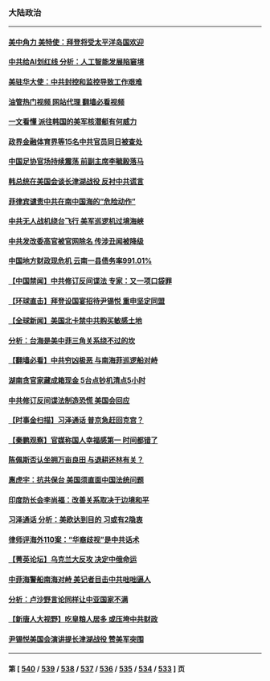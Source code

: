 ### 大陆政治
---
#### [美中角力 美特使：拜登将受太平洋岛国欢迎](../../pages/ncid277/n13983978.md?04290445) 
#### [中共给AI划红线 分析：人工智能发展陷窘境](../../pages/ncid277/n13983941.md?04290445) 
#### [美驻华大使：中共封控和监控导致工作艰难](../../pages/ncid277/n13983982.md?04290445) 
#### [油管热门视频 网站代理 翻墙必看视频](http://138.2.39.72:81/youtube.html?epic-marker?04290445)
#### [一文看懂 派往韩国的美军核潜艇有何威力](../../pages/ncid277/n13983325.md?04290445) 
#### [政界金融体育界等15名中共官员同日被查处](../../pages/ncid277/n13983641.md?04290445) 
#### [中国足协官场持续震荡 前副主席李毓毅落马](../../pages/ncid277/n13983923.md?04290445) 
#### [韩总统在美国会谈长津湖战役 反衬中共谎言](../../pages/ncid277/n13983741.md?04290445) 
#### [菲律宾谴责中共在南中国海的“危险动作”](../../pages/ncid277/n13983857.md?04290445) 
#### [中共无人战机绕台飞行 美军巡逻机过境海峡](../../pages/ncid277/n13983779.md?04290445) 
#### [中共发改委高官被官网除名 传涉丑闻被降级](../../pages/ncid277/n13983711.md?04290445) 
#### [中国地方财政现危机 云南一县债务率991.01%](../../pages/ncid277/n13983567.md?04290445) 
#### [【中国禁闻】中共修订反间谍法 专家：又一项口袋罪](../../pages/ncid277/n13983579.md?04290445) 
#### [【环球直击】拜登设国宴招待尹锡悦 重申坚定同盟](../../pages/ncid277/n13983578.md?04290445) 
#### [【全球新闻】美国北卡禁中共购买敏感土地](../../pages/ncid277/n13983035.md?04290445) 
#### [分析：台海是美中菲三角关系绕不过的坎](../../pages/ncid277/n13981817.md?04290445) 
#### [【翻墙必看】中共穷凶极恶 与南海菲巡逻船对峙](../../pages/ncid277/n13983332.md?04290445) 
#### [湖南贪官家藏成箱现金 5台点钞机清点5小时](../../pages/ncid277/n13983401.md?04290445) 
#### [中共修订反间谍法制造恐慌 美国会回应](../../pages/ncid277/n13983122.md?04290445) 
#### [【时事金扫描】习泽通话 普京急赶回克宫？](../../pages/ncid277/n13983265.md?04290445) 
#### [【秦鹏观察】官媒称国人幸福感第一 时间都错了](../../pages/ncid277/n13983216.md?04290445) 
#### [陈佩斯否认坐拥万亩良田 与退耕还林有关？](../../pages/ncid277/n13983191.md?04290445) 
#### [惠虎宇：抗共保台 美国须直面中国法统问题](../../pages/ncid277/n13983069.md?04290445) 
#### [印度防长会李尚福：改善关系取决于边境和平](../../pages/ncid277/n13983143.md?04290445) 
#### [习泽通话 分析：美欧达到目的 习或有2隐衷](../../pages/ncid277/n13982955.md?04290445) 
#### [律师评海外110案：“华裔歧视”是中共话术](../../pages/ncid277/n13982340.md?04290445) 
#### [【菁英论坛】乌克兰大反攻 决定中俄命运](../../pages/ncid277/n13983119.md?04290445) 
#### [中菲海警船南海对峙 美记者目击中共咄咄逼人](../../pages/ncid277/n13983033.md?04290445) 
#### [分析：卢沙野言论同样让中亚国家不满](../../pages/ncid277/n13982976.md?04290445) 
#### [【新唐人大视野】吃皇粮人居多 或压垮中共财政](../../pages/ncid277/n13983024.md?04290445) 
#### [尹锡悦美国会演讲提长津湖战役 赞美军突围](../../pages/ncid277/n13983048.md?04290445) 

---
#### 第 [ [540](./540.md?04290445) / [539](./539.md?04290445) / [538](./538.md?04290445) / [537](./537.md?04290445) / [536](./536.md?04290445) / [535](./535.md?04290445) / [534](./534.md?04290445) / [533](./533.md?04290445) ] 页
